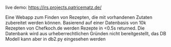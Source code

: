 live demo: https://irs.projects.patricematz.de/

Eine Webapp zum Finden von Rezepten, die mit vorhandenen Zutaten zubereitet werden können. Basierend auf einer Datenbasis von 10k Rezepten von Chefkoch.de werden Rezepte in <0.5s returned.
Die Datenbank wird aus urheberrechtlichen Gründen nicht bereitgestellt, das DB Modell kann aber in db2.py eingesehen werden

